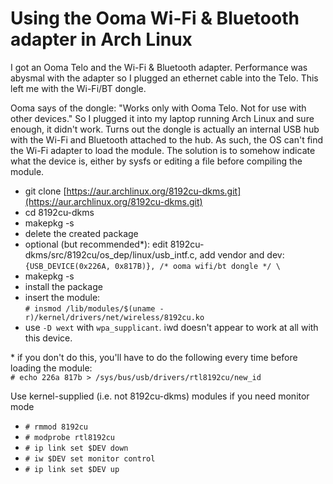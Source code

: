 # Using the Ooma Wi-Fi &amp; Bluetooth adapter in Arch Linux

I got an Ooma Telo and the Wi-Fi &amp; Bluetooth adapter. Performance was abysmal with the adapter so I plugged an ethernet cable into the Telo. This left me with the Wi-Fi/BT dongle.

Ooma says of the dongle: "Works only with Ooma Telo. Not for use with other devices." So I plugged it into my laptop running Arch Linux and sure enough, it didn't work. Turns out the dongle is actually an internal USB hub with the Wi-Fi and Bluetooth attached to the hub. As such, the OS can't find the Wi-Fi adapter to load the module. The solution is to somehow indicate what the device is, either by sysfs or editing a file before compiling the module. 

- git clone [https://aur.archlinux.org/8192cu-dkms.git](https://aur.archlinux.org/8192cu-dkms.git)
- cd 8192cu-dkms
- makepkg -s
- delete the created package
- optional (but recommended*): edit 8192cu-dkms/src/8192cu/os_dep/linux/usb_intf.c, add vendor and dev:  
`{USB_DEVICE(0x226A, 0x817B)}, /* ooma wifi/bt dongle */ \`
- makepkg -s 
- install the package
- insert the module:  
`# insmod /lib/modules/$(uname -r)/kernel/drivers/net/wireless/8192cu.ko`
- use `-D wext` with `wpa_supplicant`. iwd doesn't appear to work at all with this device.

\* if you don't do this, you'll have to do the following every time before loading the module:  
 `# echo 226a 817b > /sys/bus/usb/drivers/rtl8192cu/new_id`

Use kernel-supplied (i.e. not 8192cu-dkms) modules if you need monitor mode
- `# rmmod 8192cu`
- `# modprobe rtl8192cu`
- `# ip link set $DEV down`
- `# iw $DEV set monitor control`
- `# ip link set $DEV up`
